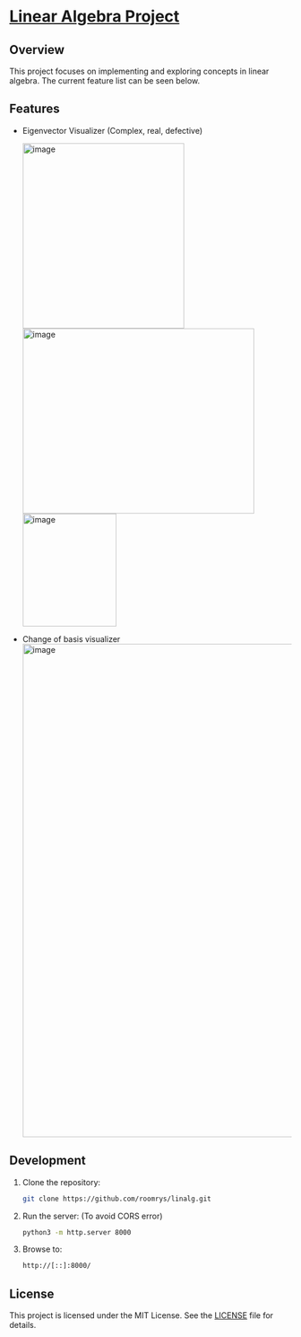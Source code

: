 # [Linear Algebra Project](https://roomrys.github.io/linalg)

## Overview

This project focuses on implementing and exploring concepts in linear algebra. The current feature list can be seen below.

## Features
- Eigenvector Visualizer (Complex, real, defective)
  
  <img width="288" height="330" alt="image" src="https://github.com/user-attachments/assets/bc0e35bc-f944-44a8-baae-52147412ac77" /> <img width="413" height="330" alt="image" src="https://github.com/user-attachments/assets/b84650fe-1cb7-4643-979e-583551356e50" /> <img width="167" height="201" alt="image" src="https://github.com/user-attachments/assets/2932415f-1f49-4149-9ec2-b8d5096c724e" />



- Change of basis visualizer
  <img width="1475" height="879" alt="image" src="https://github.com/user-attachments/assets/e1ffea80-5c9e-4e6f-8cfa-2bf8a108b264" />


## Development

1. Clone the repository:
   ```bash
   git clone https://github.com/roomrys/linalg.git
   ```
2. Run the server:
   (To avoid CORS error)

   ```bash
   python3 -m http.server 8000
   ```

3. Browse to:
   ```bash
   http://[::]:8000/
   ```

## License

This project is licensed under the MIT License. See the [LICENSE](LICENSE) file for details.
